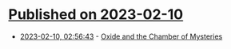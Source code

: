 # [Published on 2023-02-10](index.md)

* [2023-02-10, 02:56:43](https://lobste.rs/s/ukbz1i/oxide_chamber_mysteries) - [Oxide and the Chamber of Mysteries](https://oxide-and-friends.transistor.fm/episodes/oxide-and-the-chamber-of-mysteries)
